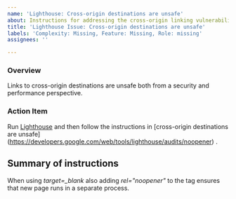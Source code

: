 ```yaml
---
name: 'Lighthouse: Cross-origin destinations are unsafe'
about: Instructions for addressing the cross-origin linking vulnerabilities
title: 'Lighthouse Issue: Cross-origin destinations are unsafe'
labels: 'Complexity: Missing, Feature: Missing, Role: missing'
assignees: ''

---
```


### Overview
Links to cross-origin destinations are unsafe both from a security and performance perspective.  

### Action Item
Run [Lighthouse](https://developers.google.com/web/tools/lighthouse/) and then follow the instructions in [cross-origin destinations are unsafe]
(https://developers.google.com/web/tools/lighthouse/audits/noopener) .   

## Summary of instructions
When using *target=_blank* also adding *rel="noopener"* to the tag ensures that new page runs in a separate process.
